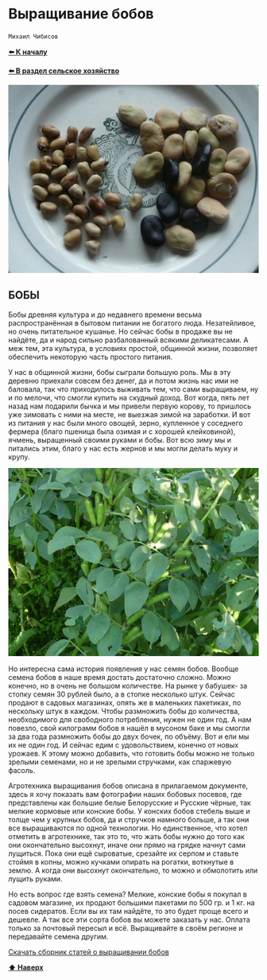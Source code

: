 # Выращивание бобов

`Михаил Чибисов` 

**[⬅️ К началу](../../HOME.md#разделы)**

**[⬅️ В раздел сельское хозяйство](./index.md)**

![Бобы на тарелке](./img/bob.jpg) 

## БОБЫ

Бобы древняя культура и до недавнего времени весьма распространённая в бытовом питании не богатого люда. Незатейливое, но очень питательное кушанье. Но сейчас бобы в продаже вы не найдёте, да и народ сильно разбалованный всякими деликатесами. А меж тем, эта культура, в условиях простой, общинной жизни, позволяет обеспечить некоторую часть простого питания.

У нас в общинной жизни, бобы сыграли большую роль. Мы в эту деревню приехали совсем без денег, да и потом жизнь нас ими не баловала, так что приходилось выживать тем, что сами выращиваем, ну и по мелочи, что смогли купить на скудный доход. Вот когда, пять лет назад нам подарили бычка и мы привели первую корову, то пришлось уже зимовать с ними на месте, не выезжая зимой на заработки. И вот из питания у нас были много овощей, зерно, купленное у соседнего фермера (благо пшеница была озимая и с хорошей клейковиной), ячмень, выращенный своими руками и бобы. Вот всю зиму мы и питались этим, благо у нас есть жернов и мы могли делать муку и крупу.

![Бобы растут на поле](./img/boby.jpg) 

Но интересна сама история появления у нас семян бобов. Вообще семена бобов в наше время достать достаточно сложно. Можно конечно, но в очень не большом количестве. На рынке у бабушек- за стопку семян 30 рублей было, а в стопке несколько штук. Сейчас продают в садовых магазинах, опять же в маленьких пакетиках, по нескольку штук в каждом. Чтобы размножить бобы до количества, необходимого для свободного потребления, нужен не один год. А нам повезло, свой килограмм бобов я нашёл в мусоном баке и мы смогли за два года размножить бобы до двух бочек, по объёму. Вот и ели мы их не один год. И сейчас едим с удовольствием, конечно от новых урожаев. К этому можно добавить, что готовить бобы можно не только зрелыми семенами, но и не зрелыми стручками, как спаржевую фасоль.

Агротехника выращивания бобов описана в прилагаемом документе, здесь я хочу показать вам фотографии наших бобовых посевов, где представлены как большие белые Белорусские и Русские чёрные, так мелкие кормовые или конские бобы. У конских бобов стебель выше и толще чем у крупных бобов, да и стручков намного больше, а так они все выращиваются по одной технологии. Но единственное, что хотел отметить в агротехнике, так это то, что жать бобы нужно до того как они окончательно высохнут, иначе они прямо на грядке начнут сами лущиться. Пока они ещё сыроватые, срезайте их серпом и ставьте стоймя в копны, можно кучками опирать на рогатки, воткнутые в землю. А когда они высохнут окончательно, то можно и обмолотить или лущить руками.

Но есть вопрос где взять семена? Мелкие, конские бобы я покупал в садовом магазине, их продают большими пакетами по 500 гр. и 1 кг. на посев сидератов. Если вы их там найдёте, то это будет проще всего и дешевле. А так все эти сорта бобов вы можете заказать у нас. Оплата только за почтовый пересыл и всё. Выращивайте в своём регионе и передавайте семена другим.

<a href="../../docs/Vyraschivanie_bobov_Sbornik_statey.docx">Скачать сборник статей о выращивании бобов</a>

**[⬆ Наверх](#выращивание-бобов)**
